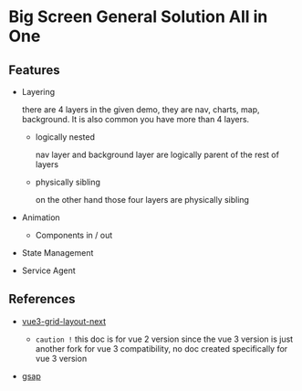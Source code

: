 # Big Screen General Solution All in One

## Features

- Layering

  there are 4 layers in the given demo, they are nav, charts, map, background. It is also common you have more than 4 layers.

  - logically nested

    nav layer and background layer are logically parent of the rest of layers

  - physically sibling

    on the other hand those four layers are physically sibling

- Animation

  - Components in / out

- State Management

- Service Agent

## References

- [vue3-grid-layout-next](https://jbaysolutions.github.io/vue-grid-layout/guide/usage.html)

  - `caution !` this doc is for vue 2 version since the vue 3 version is just another fork for vue 3 compatibility, no doc created specifically for vue 3 version

- [gsap](https://greensock.com/docs/v3)
